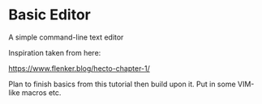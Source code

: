# Basic Editor

A simple command-line text editor

Inspiration taken from here:

https://www.flenker.blog/hecto-chapter-1/

Plan to finish basics from this tutorial then build upon it. Put in some VIM-like macros etc. 

